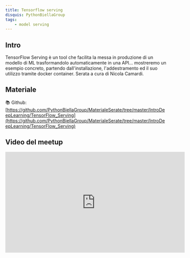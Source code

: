 ```yaml
---
title: Tensorflow serving
disquis: PythonBiellaGroup
tags:
    - model serving
---
```

## Intro

TensorFlow Serving è un tool che facilita la messa in produzione di un modello di ML trasformandolo automaticamente in una API... mostreremo un esempio concreto, partendo dall'installazione, l'addestramento ed il suo utilizzo tramite docker container.
Serata a cura di Nicola Camardi.

## Materiale
📚 Github: [https://github.com/PythonBiellaGroup/MaterialeSerate/tree/master/IntroDeepLearning/TensorFlow_Serving](https://github.com/PythonBiellaGroup/MaterialeSerate/tree/master/IntroDeepLearning/TensorFlow_Serving)

## Video del meetup
<iframe width="560" height="315" src="https://www.youtube.com/embed/vfU94BKGU48" title="YouTube video player" frameborder="0" allow="accelerometer; autoplay; clipboard-write; encrypted-media; gyroscope; picture-in-picture; web-share" allowfullscreen></iframe>